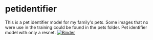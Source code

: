 # petidentifier
This is a pet identifier model for my family's pets. 
Some images that no were use in the training could be found in the pets folder.
Pet identifier model with only a resnet. [![Binder](https://mybinder.org/badge_logo.svg)](https://mybinder.org/v2/gh/jonx18/petidentifier/HEAD?urlpath=%2Fvoila%2Frender%2Fpetidentifier_web.ipynb)
